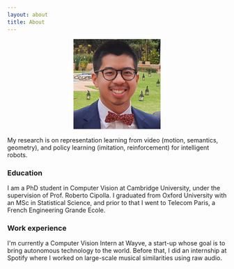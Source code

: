 ```yaml
---
layout: about
title: About
---
```


<p align='center'><img src='/img/me.jpg' alt='Me' width='200'/></p>

My research is on representation learning from video (motion, semantics, geometry), and policy learning 
(imitation, reinforcement) for intelligent robots.

### Education

I am a PhD student in Computer Vision at Cambridge University, under the supervision of Prof. Roberto Cipolla. I graduated from 
Oxford University with an MSc in Statistical Science, and prior to that I went to Telecom Paris, a French Engineering Grande Ecole.

### Work experience
I'm currently a Computer Vision Intern at Wayve, a start-up whose goal is to bring autonomous technology to the world.
Before that, I did an internship at Spotify where I worked on large-scale musical similarities using raw audio.

<!-- The timeline is defined in __config.yml. Needs `about` folder and `_layouts/about.html`-->
